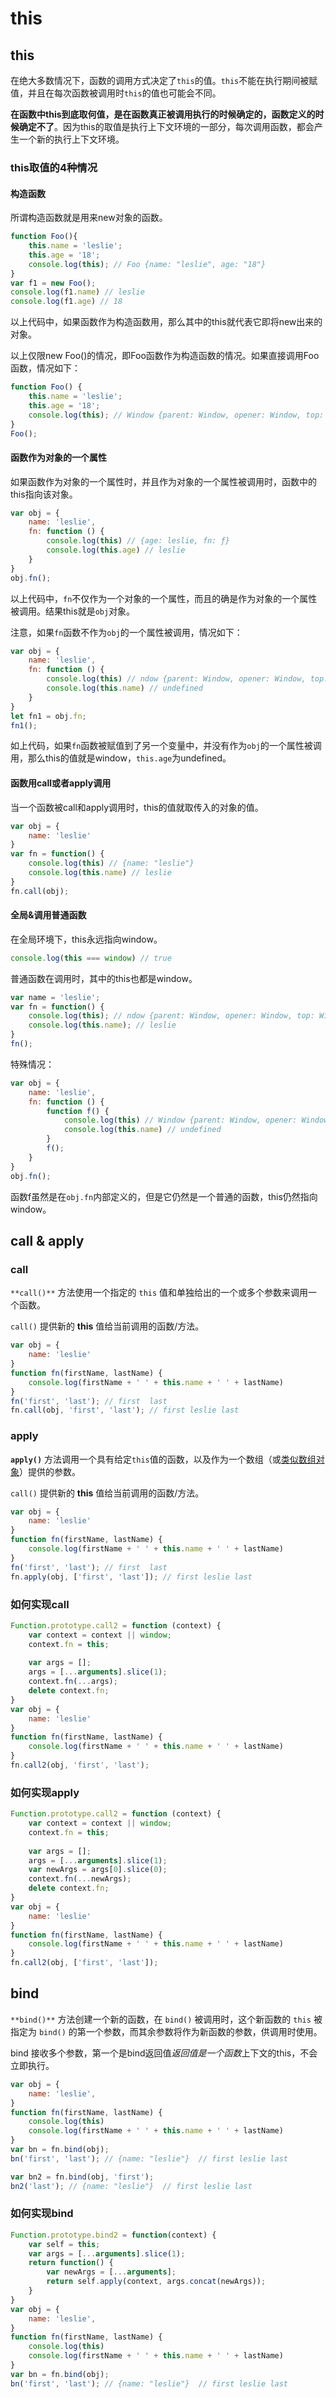 # this



## this

在绝大多数情况下，函数的调用方式决定了`this`的值。`this`不能在执行期间被赋值，并且在每次函数被调用时`this`的值也可能会不同。

**在函数中this到底取何值，是在函数真正被调用执行的时候确定的，函数定义的时候确定不了**。因为this的取值是执行上下文环境的一部分，每次调用函数，都会产生一个新的执行上下文环境。

### this取值的4种情况

#### 构造函数

所谓构造函数就是用来new对象的函数。

```javascript
function Foo(){
    this.name = 'leslie';
    this.age = '18';
    console.log(this); // Foo {name: "leslie", age: "18"}
}
var f1 = new Foo();
console.log(f1.name) // leslie
console.log(f1.age) // 18
```

以上代码中，如果函数作为构造函数用，那么其中的this就代表它即将new出来的对象。

以上仅限new Foo()的情况，即Foo函数作为构造函数的情况。如果直接调用Foo函数，情况如下：

```javascript
function Foo() {
    this.name = 'leslie';
    this.age = '18';
    console.log(this); // Window {parent: Window, opener: Window, top: Window, length: 2, frames: Window, …}
}
Foo();
```

#### 函数作为对象的一个属性

如果函数作为对象的一个属性时，并且作为对象的一个属性被调用时，函数中的this指向该对象。

```javascript
var obj = {
    name: 'leslie',
    fn: function () {
		console.log(this) // {age: leslie, fn: ƒ}
        console.log(this.age) // leslie
    }
}
obj.fn();
```

以上代码中，`fn`不仅作为一个对象的一个属性，而且的确是作为对象的一个属性被调用。结果this就是`obj`对象。

注意，如果`fn`函数不作为`obj`的一个属性被调用，情况如下：

```javascript
var obj = {
    name: 'leslie',
    fn: function () {
		console.log(this) // ndow {parent: Window, opener: Window, top: Window, length: 2, frames: Window, …}
        console.log(this.name) // undefined
    }
}
let fn1 = obj.fn;
fn1();
```

如上代码，如果`fn`函数被赋值到了另一个变量中，并没有作为`obj`的一个属性被调用，那么this的值就是window，`this.age`为undefined。

#### 函数用call或者apply调用

当一个函数被call和apply调用时，this的值就取传入的对象的值。

```javascript
var obj = {
    name: 'leslie'
}
var fn = function() {
    console.log(this) // {name: "leslie"}
    console.log(this.name) // leslie 
}
fn.call(obj);
```

#### 全局&调用普通函数

在全局环境下，this永远指向window。

```javascript
console.log(this === window) // true
```

普通函数在调用时，其中的this也都是window。

```javascript
var name = 'leslie';
var fn = function() {
    console.log(this); // ndow {parent: Window, opener: Window, top: Window, length: 2, frames: Window, …}
    console.log(this.name); // leslie
}
fn();
```

特殊情况：

```javascript
var obj = {
    name: 'leslie',
    fn: function () {
        function f() {
            console.log(this) // Window {parent: Window, opener: Window, top: Window, length: 2, frames: Window, …}
            console.log(this.name) // undefined
        }
        f();
    }
}
obj.fn();
```

函数f虽然是在`obj.fn`内部定义的，但是它仍然是一个普通的函数，this仍然指向window。



## call & apply

### call

`**call()**` 方法使用一个指定的 `this` 值和单独给出的一个或多个参数来调用一个函数。

`call()` 提供新的 **this** 值给当前调用的函数/方法。

```javascript
var obj = {
    name: 'leslie'
}
function fn(firstName, lastName) {
    console.log(firstName + ' ' + this.name + ' ' + lastName)
}
fn('first', 'last'); // first  last
fn.call(obj, 'first', 'last'); // first leslie last
```

### apply

**`apply()`** 方法调用一个具有给定`this`值的函数，以及作为一个数组（或[类似数组对象](https://developer.mozilla.org/zh-CN/docs/Web/JavaScript/Guide/Indexed_collections#Working_with_array-like_objects)）提供的参数。

`call()` 提供新的 **this** 值给当前调用的函数/方法。

```javascript
var obj = {
    name: 'leslie'
}
function fn(firstName, lastName) {
    console.log(firstName + ' ' + this.name + ' ' + lastName)
}
fn('first', 'last'); // first  last
fn.apply(obj, ['first', 'last']); // first leslie last
```

### 如何实现call

```javascript
Function.prototype.call2 = function (context) {
    var context = context || window;
    context.fn = this;
    
    var args = [];
    args = [...arguments].slice(1);
    context.fn(...args);
    delete context.fn;
}
var obj = {
    name: 'leslie'
}
function fn(firstName, lastName) {
    console.log(firstName + ' ' + this.name + ' ' + lastName)
}
fn.call2(obj, 'first', 'last');
```

### 如何实现apply

```javascript
Function.prototype.call2 = function (context) {
    var context = context || window;
    context.fn = this;
    
    var args = [];
    args = [...arguments].slice(1);
    var newArgs = args[0].slice(0);
    context.fn(...newArgs);
    delete context.fn;
}
var obj = {
    name: 'leslie'
}
function fn(firstName, lastName) {
    console.log(firstName + ' ' + this.name + ' ' + lastName)
}
fn.call2(obj, ['first', 'last']);
```



## bind

`**bind()**` 方法创建一个新的函数，在 `bind()` 被调用时，这个新函数的 `this` 被指定为 `bind()` 的第一个参数，而其余参数将作为新函数的参数，供调用时使用。

bind 接收多个参数，第一个是bind返回值*返回值是一个函数*上下文的this，不会立即执行。

```javascript
var obj = {
    name: 'leslie',
}
function fn(firstName, lastName) {
    console.log(this)
    console.log(firstName + ' ' + this.name + ' ' + lastName)
}
var bn = fn.bind(obj);
bn('first', 'last'); // {name: "leslie"}  // first leslie last

var bn2 = fn.bind(obj, 'first');
bn2('last'); // {name: "leslie"}  // first leslie last
```

### 如何实现bind

```javascript
Function.prototype.bind2 = function(context) {
    var self = this;
    var args = [...arguments].slice(1);
    return function() {
        var newArgs = [...arguments];
        return self.apply(context, args.concat(newArgs));
    }
}
var obj = {
    name: 'leslie',
}
function fn(firstName, lastName) {
    console.log(this)
    console.log(firstName + ' ' + this.name + ' ' + lastName)
}
var bn = fn.bind(obj);
bn('first', 'last'); // {name: "leslie"}  // first leslie last
```

